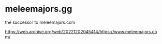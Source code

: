 # meleemajors.gg
the successor to meleemajors.com

https://web.archive.org/web/20221202045414/https://www.meleemajors.com/